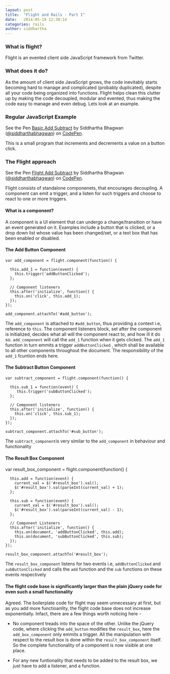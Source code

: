 ```yaml
---
layout: post
title:  "Flight and Rails - Part I"
date:   2014-05-19 12:30:14
categories: rails
author: siddhartha
---
```


### What is flight?
Flight is an evented client side JavaScript framework from Twitter.

### What does it do?
As the amount of client side JavaScript grows, the code inevitably starts becoming hard to manage and complicated (probably duplicated), despite all your code being organized into functions. Flight helps clean this clutter up by making the code decoupled, modular and evented, thus making the code easy to manage and even debug. Lets look at an example.

### Regular JavaScript Example
<p data-height="150" data-theme-id="0" data-slug-hash="xIfKg" data-default-tab="result" class='codepen'>See the Pen <a href='http://codepen.io/siddharthabhagwan/pen/xIfKg/'>Basic Add Subtract</a> by Siddhartha Bhagwan (<a href='http://codepen.io/siddharthabhagwan'>@siddharthabhagwan</a>) on <a href='http://codepen.io'>CodePen</a>.</p>
<script async src="//codepen.io/assets/embed/ei.js"></script>

This is a small program that increments and decrements a value on a button click.

### The Flight approach

<p data-height="268" data-theme-id="0" data-slug-hash="EnlIG" data-default-tab="result" class='codepen'>See the Pen <a href='http://codepen.io/siddharthabhagwan/pen/EnlIG/'>Flight Add Subtract</a> by Siddhartha Bhagwan (<a href='http://codepen.io/siddharthabhagwan'>@siddharthabhagwan</a>) on <a href='http://codepen.io'>CodePen</a>.</p>
<script async src="//codepen.io/assets/embed/ei.js"></script>

Flight consists of standalone componenets, that encourages decoupling. A component can emit a trigger, and a listen for such triggers and choose to react to one or more triggers.

#### What is a component?
A component is a UI element that can undergo a change/transition or have an event generated on it. Examples include a button that is clicked, or a drop down list whose value has been changed/set, or a text box that has been enabled or disabled.


#### The Add Button Component

    var add_component = flight.component(function() {

      this.add_1 = function(event) {
        this.trigger('addButtonClicked');
      };
      
      // Component listeners
      this.after('initialize', function() {
        this.on('click', this.add_1);
      });
    });

    add_component.attachTo('#add_button');

The `add_component` is attached to `#add_button`, thus providing a context i.e, reference to `this`. The component listeners block, set after the component is initialized, decides what all will the component react to, and how ill it do so. `add_component` will call the `add_1` function when it gets clicked. The `add_1` function in turn emmits a trigger `addButtonClicked` , which shall be available to all other components throughout the document. The responsibility of the `add_1` fcuntion ends here.

#### The Subtract Button Component

    var subtract_component = flight.component(function() {

      this.sub_1 = function(event) {
         this.trigger('subButtonClicked');
      };
      
      // Component listeners
      this.after('initialize', function() {
        this.on('click', this.sub_1);
      });
    });

    subtract_component.attachTo('#sub_button');

The `subtract_component`is very similar to the `add_component` in behaviour and functionality

#### The Result Box Component

  var result_box_component = flight.component(function() {

      this.add = function(event) {
        current_val = $('#result_box').val();
        $('#result_box').val(parseInt(current_val) + 1);
      };
      
      this.sub = function(event) {
        current_val = $('#result_box').val();
        $('#result_box').val(parseInt(current_val) - 1);
      };
      
      // Component Listeners   
      this.after('initialize', function() {
        this.on(document, 'addButtonClicked', this.add);
        this.on(document, 'subButtonClicked', this.sub);
      });
    });

    result_box_component.attachTo('#result_box');

The `result_box_component` listens for two events i.e, `addButtonClicked` and `subButtonClicked` and calls the `add` function and the `sub` functions on these events respectively


#### The flight code base is significantly larger than the plain jQuery code for even such a small functionality
Agreed. The boilerplate code for flight may seem unnecessary at first, but as you add more functioanlity, the flight code base does not increase exponentially. Infact, there are a few things worth noticing here -

- No component treads into the space of the other. Unlike the jQuery code, where clicking the `add_button` modifies the `result_box`, here the `add_box_component` only emmits a trigger. All the manipulation with respect to the result box is done within the `result_box_component` itself. So the complete functionality of a component is now visible at one place.

- For any new funtionality that needs to be added to the result box, we just have to add a listener, and a function.

